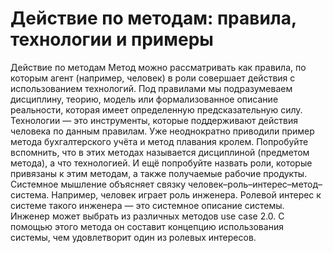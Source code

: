 # Действие по методам: правила, технологии и примеры

Действие по методам
Метод можно рассматривать как правила, по которым агент (например, человек) в роли совершает действия с использованием технологий. Под правилами мы подразумеваем дисциплину, теорию, модель или формализованное описание реальности, которая имеет определенную предсказательную силу. Технологии — это инструменты, которые поддерживают действия человека по данным правилам. Уже неоднократно приводили пример метода бухгалтерского учёта и метод плавания кролем. Попробуйте вспомнить, что в этих методах называется дисциплиной (предметом метода), а что технологией. И ещё попробуйте назвать роли, которые привязаны к этим методам, а также получаемые рабочие продукты.
Системное мышление объясняет связку человек–роль–интерес–метод–система. Например, человек играет роль инженера. Ролевой интерес к системе такого инженера — это системное описание системы. Инженер может выбрать из различных методов use case 2.0. С помощью этого метода он составит концепцию использования системы, чем удовлетворит один из ролевых интересов.
